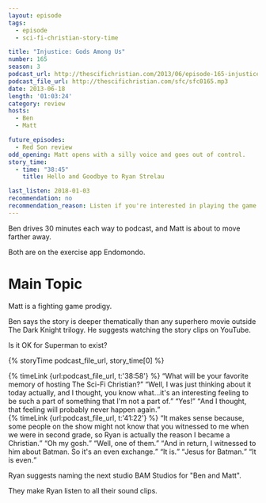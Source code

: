 ```yaml
---
layout: episode
tags:
  - episode
  - sci-fi-christian-story-time

title: "Injustice: Gods Among Us"
number: 165
season: 3
podcast_url: http://thescifichristian.com/2013/06/episode-165-injustice-gods-among-us/
podcast_file_url: http://thescifichristian.com/sfc/sfc0165.mp3
date: 2013-06-18
length: '01:03:24'
category: review
hosts:
  - Ben
  - Matt

future_episodes:
  - Red Son review
odd_opening: Matt opens with a silly voice and goes out of control.
story_time:
  - time: "38:45"
    title: Hello and Goodbye to Ryan Strelau

last_listen: 2018-01-03
recommendation: no
recommendation_reason: Listen if you're interested in playing the game.
---
```

Ben drives 30 minutes each way to podcast, and Matt is about to move farther away. 

Both are on the exercise app Endomondo.



# Main Topic
Matt is a fighting game prodigy.

Ben says the story is deeper thematically than any superhero movie outside The Dark Knight trilogy. He suggests watching the story clips on YouTube. 

Is it OK for Superman to exist? 

{% storyTime podcast_file_url, story_time[0] %}

<div class="quote">
  {% timeLink {url:podcast_file_url, t:'38:58'} %}
  <q class="matt">What will be your favorite memory of hosting The Sci-Fi Christian?</q>
  <q data-name="Ryan Strelau">Well, I was just thinking about it today actually, and I thought, you know what...it's an interesting feeling to be such a part of something that I'm not a part of.</q>
  <q class="matt">Yes!</q>
  <q data-name="Ryan Strelau">And I thought, that feeling will probably never happen again.</q>
</div>

<div class="quote">
  {% timeLink {url:podcast_file_url, t:'41:22'} %}
  <q class="matt">It makes sense because, some people on the show might not know that you witnessed to me when we were in second grade, so Ryan is actually the reason I became a Christian.</q>
  <q class="ben">Oh my gosh.</q>
  <q data-name="Ryan Strelau">Well, one of them.</q>
  <q class="matt">And in return, I witnessed to him about Batman. So it's an even exchange.</q>
  <q class="ben">It is.</q>
  <q class="matt">Jesus for Batman.</q>
  <q data-name="Ryan Strelau">It is even.</q>
</div>

Ryan suggests naming the next studio BAM Studios for "Ben and Matt". 

They make Ryan listen to all their sound clips.




